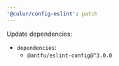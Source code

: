 ```yaml
---
'@culur/config-eslint': patch
---
```


Update dependencies:

- `dependencies`:
  - `@antfu/eslint-config@^3.0.0`
